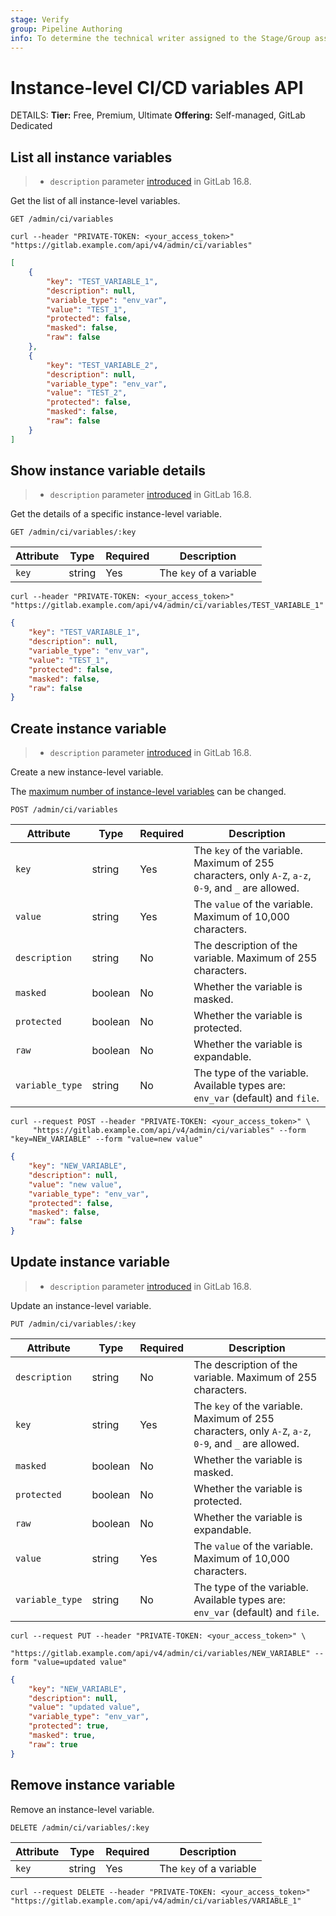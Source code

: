 ```yaml
---
stage: Verify
group: Pipeline Authoring
info: To determine the technical writer assigned to the Stage/Group associated with this page, see https://handbook.gitlab.com/handbook/product/ux/technical-writing/#assignments
---
```


# Instance-level CI/CD variables API

DETAILS:
**Tier:** Free, Premium, Ultimate
**Offering:** Self-managed, GitLab Dedicated

## List all instance variables

> - `description` parameter [introduced](https://gitlab.com/gitlab-org/gitlab/-/issues/418331) in GitLab 16.8.

Get the list of all instance-level variables.

```plaintext
GET /admin/ci/variables
```

```shell
curl --header "PRIVATE-TOKEN: <your_access_token>" "https://gitlab.example.com/api/v4/admin/ci/variables"
```

```json
[
    {
        "key": "TEST_VARIABLE_1",
        "description": null,
        "variable_type": "env_var",
        "value": "TEST_1",
        "protected": false,
        "masked": false,
        "raw": false
    },
    {
        "key": "TEST_VARIABLE_2",
        "description": null,
        "variable_type": "env_var",
        "value": "TEST_2",
        "protected": false,
        "masked": false,
        "raw": false
    }
]
```

## Show instance variable details

> - `description` parameter [introduced](https://gitlab.com/gitlab-org/gitlab/-/issues/418331) in GitLab 16.8.

Get the details of a specific instance-level variable.

```plaintext
GET /admin/ci/variables/:key
```

| Attribute | Type    | Required | Description |
|-----------|---------|----------|-------------|
| `key`     | string  | Yes      | The `key` of a variable |

```shell
curl --header "PRIVATE-TOKEN: <your_access_token>" "https://gitlab.example.com/api/v4/admin/ci/variables/TEST_VARIABLE_1"
```

```json
{
    "key": "TEST_VARIABLE_1",
    "description": null,
    "variable_type": "env_var",
    "value": "TEST_1",
    "protected": false,
    "masked": false,
    "raw": false
}
```

## Create instance variable

> - `description` parameter [introduced](https://gitlab.com/gitlab-org/gitlab/-/issues/418331) in GitLab 16.8.

Create a new instance-level variable.

The [maximum number of instance-level variables](../administration/instance_limits.md#cicd-variable-limits) can be changed.

```plaintext
POST /admin/ci/variables
```

| Attribute       | Type    | Required | Description |
|-----------------|---------|----------|-------------|
| `key`           | string  | Yes      | The `key` of the variable. Maximum of 255 characters, only `A-Z`, `a-z`, `0-9`, and `_` are allowed. |
| `value`         | string  | Yes      | The `value` of the variable. Maximum of 10,000 characters. |
| `description`   | string  | No       | The description of the variable. Maximum of 255 characters. |
| `masked`        | boolean | No       | Whether the variable is masked. |
| `protected`     | boolean | No       | Whether the variable is protected. |
| `raw`           | boolean | No       | Whether the variable is expandable. |
| `variable_type` | string  | No       | The type of the variable. Available types are: `env_var` (default) and `file`. |

```shell
curl --request POST --header "PRIVATE-TOKEN: <your_access_token>" \
     "https://gitlab.example.com/api/v4/admin/ci/variables" --form "key=NEW_VARIABLE" --form "value=new value"
```

```json
{
    "key": "NEW_VARIABLE",
    "description": null,
    "value": "new value",
    "variable_type": "env_var",
    "protected": false,
    "masked": false,
    "raw": false
}
```

## Update instance variable

> - `description` parameter [introduced](https://gitlab.com/gitlab-org/gitlab/-/issues/418331) in GitLab 16.8.

Update an instance-level variable.

```plaintext
PUT /admin/ci/variables/:key
```

| Attribute       | Type    | Required | Description |
|-----------------|---------|----------|-------------|
| `description`   | string  | No       | The description of the variable. Maximum of 255 characters. |
| `key`           | string  | Yes      | The `key` of the variable. Maximum of 255 characters, only `A-Z`, `a-z`, `0-9`, and `_` are allowed. |
| `masked`        | boolean | No       | Whether the variable is masked. |
| `protected`     | boolean | No       | Whether the variable is protected. |
| `raw`           | boolean | No       | Whether the variable is expandable. |
| `value`         | string  | Yes      | The `value` of the variable. Maximum of 10,000 characters. |
| `variable_type` | string  | No       | The type of the variable. Available types are: `env_var` (default) and `file`. |

```shell
curl --request PUT --header "PRIVATE-TOKEN: <your_access_token>" \
     "https://gitlab.example.com/api/v4/admin/ci/variables/NEW_VARIABLE" --form "value=updated value"
```

```json
{
    "key": "NEW_VARIABLE",
    "description": null,
    "value": "updated value",
    "variable_type": "env_var",
    "protected": true,
    "masked": true,
    "raw": true
}
```

## Remove instance variable

Remove an instance-level variable.

```plaintext
DELETE /admin/ci/variables/:key
```

| Attribute | Type   | Required | Description |
|-----------|--------|----------|-------------|
| `key`     | string | Yes      | The `key` of a variable |

```shell
curl --request DELETE --header "PRIVATE-TOKEN: <your_access_token>" "https://gitlab.example.com/api/v4/admin/ci/variables/VARIABLE_1"
```
